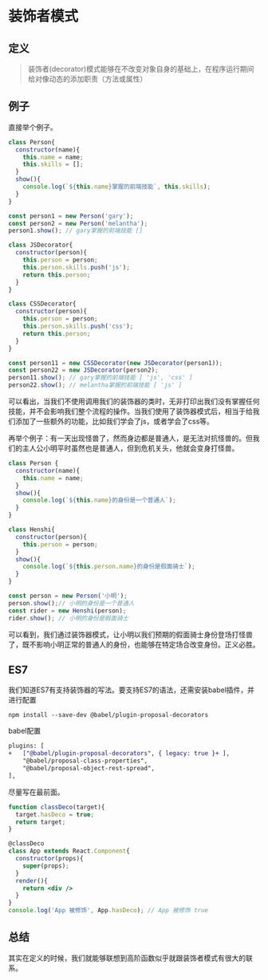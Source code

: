 # 装饰者模式

## 定义
> 装饰者(decorator)模式能够在不改变对象自身的基础上，在程序运行期间给对像动态的添加职责（方法或属性）

## 例子
直接举个例子。  
``` javascript
class Person{
  constructor(name){
    this.name = name;
    this.skills = [];
  }
  show(){
    console.log(`${this.name}掌握的前端技能`, this.skills);
  }
}

const person1 = new Person('gary');
const person2 = new Person('melantha');
person1.show(); // gary掌握的前端技能 []

class JSDecorator{
  constructor(person){
    this.person = person;
    this.person.skills.push('js');
    return this.person;
  }
}

class CSSDecorator{
  constructor(person){
    this.person = person;
    this.person.skills.push('css');
    return this.person;
  }
}

const person11 = new CSSDecorator(new JSDecorator(person1));
const person22 = new JSDecorator(person2);
person11.show(); // gary掌握的前端技能 [ 'js', 'css' ]
person22.show(); // melantha掌握的前端技能 [ 'js' ]

```
可以看出，当我们不使用调用我们的装饰器的类时，无非打印出我们没有掌握任何技能，并不会影响我们整个流程的操作。当我们使用了装饰器模式后，相当于给我们添加了一些额外的功能，比如我们学会了js，或者学会了css等。

再举个例子：有一天出现怪兽了，然而身边都是普通人，是无法对抗怪兽的。但我们的主人公小明平时虽然也是普通人，但到危机关头，他就会变身打怪兽。

``` javascript
class Person {
  constructor(name){
    this.name = name;
  }
  show(){
    console.log(`${this.name}的身份是一个普通人`);
  }
}

class Henshi{
  constructor(person){
    this.person = person;
  }
  show(){
    console.log(`${this.person.name}的身份是假面骑士`);
  }
}

const person = new Person('小明');
person.show();// 小明的身份是一个普通人
const rider = new Henshi(person);
rider.show(); // 小明的身份是假面骑士
```
可以看到，我们通过装饰器模式，让小明以我们预期的假面骑士身份登场打怪兽了，既不影响小明正常的普通人的身份，也能够在特定场合改变身份。正义必胜。

## ES7
我们知道ES7有支持装饰器的写法。要支持ES7的语法，还需安装babel插件，并进行配置
``` shell
npm install --save-dev @babel/plugin-proposal-decorators
```
babel配置
``` diff
plugins: [
+   ["@babel/plugin-proposal-decorators", { legacy: true }+ ],
    "@babel/proposal-class-properties",
    "@babel/proposal-object-rest-spread",
],
```
尽量写在最前面。

``` jsx
function classDeco(target){
  target.hasDeco = true;
  return target;
}

@classDeco
class App extends React.Component{
  constructor(props){
    super(props);
  }
  render(){
    return <div />
  }
}
console.log('App 被修饰', App.hasDeco); // App 被修饰 true
```

## 总结
其实在定义的时候，我们就能够联想到高阶函数似乎就跟装饰者模式有很大的联系。

